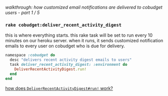 *walkthrough: how customized email notifications are delivered to cobudget users - part 1 / 5*

### `rake cobudget:deliver_recent_activity_digest`

this is where everything starts. this rake task will be set to run every 10 minutes on our heroku server. when it runs, it sends customized notification emails to every user on cobudget who is due for delivery.

```ruby
namespace :cobudget do
  desc "delivers recent activity digest emails to users"
  task deliver_recent_activity_digest: :environment do
    DeliverRecentActivityDigest.run!
  end
end
```

[how does `DeliverRecentActivityDigest#run!` work?](./deliver-recent-activity-digest.md)
